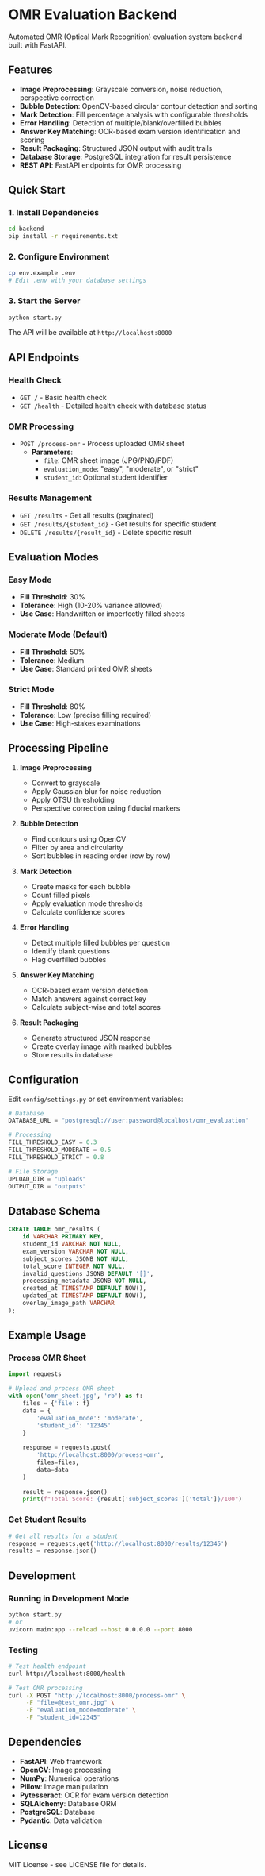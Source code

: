 # OMR Evaluation Backend

Automated OMR (Optical Mark Recognition) evaluation system backend built with FastAPI.

## Features

- **Image Preprocessing**: Grayscale conversion, noise reduction, perspective correction
- **Bubble Detection**: OpenCV-based circular contour detection and sorting
- **Mark Detection**: Fill percentage analysis with configurable thresholds
- **Error Handling**: Detection of multiple/blank/overfilled bubbles
- **Answer Key Matching**: OCR-based exam version identification and scoring
- **Result Packaging**: Structured JSON output with audit trails
- **Database Storage**: PostgreSQL integration for result persistence
- **REST API**: FastAPI endpoints for OMR processing

## Quick Start

### 1. Install Dependencies

```bash
cd backend
pip install -r requirements.txt
```

### 2. Configure Environment

```bash
cp env.example .env
# Edit .env with your database settings
```

### 3. Start the Server

```bash
python start.py
```

The API will be available at `http://localhost:8000`

## API Endpoints

### Health Check
- `GET /` - Basic health check
- `GET /health` - Detailed health check with database status

### OMR Processing
- `POST /process-omr` - Process uploaded OMR sheet
  - **Parameters**:
    - `file`: OMR sheet image (JPG/PNG/PDF)
    - `evaluation_mode`: "easy", "moderate", or "strict"
    - `student_id`: Optional student identifier

### Results Management
- `GET /results` - Get all results (paginated)
- `GET /results/{student_id}` - Get results for specific student
- `DELETE /results/{result_id}` - Delete specific result

## Evaluation Modes

### Easy Mode
- **Fill Threshold**: 30%
- **Tolerance**: High (10-20% variance allowed)
- **Use Case**: Handwritten or imperfectly filled sheets

### Moderate Mode (Default)
- **Fill Threshold**: 50%
- **Tolerance**: Medium
- **Use Case**: Standard printed OMR sheets

### Strict Mode
- **Fill Threshold**: 80%
- **Tolerance**: Low (precise filling required)
- **Use Case**: High-stakes examinations

## Processing Pipeline

1. **Image Preprocessing**
   - Convert to grayscale
   - Apply Gaussian blur for noise reduction
   - Apply OTSU thresholding
   - Perspective correction using fiducial markers

2. **Bubble Detection**
   - Find contours using OpenCV
   - Filter by area and circularity
   - Sort bubbles in reading order (row by row)

3. **Mark Detection**
   - Create masks for each bubble
   - Count filled pixels
   - Apply evaluation mode thresholds
   - Calculate confidence scores

4. **Error Handling**
   - Detect multiple filled bubbles per question
   - Identify blank questions
   - Flag overfilled bubbles

5. **Answer Key Matching**
   - OCR-based exam version detection
   - Match answers against correct key
   - Calculate subject-wise and total scores

6. **Result Packaging**
   - Generate structured JSON response
   - Create overlay image with marked bubbles
   - Store results in database

## Configuration

Edit `config/settings.py` or set environment variables:

```python
# Database
DATABASE_URL = "postgresql://user:password@localhost/omr_evaluation"

# Processing
FILL_THRESHOLD_EASY = 0.3
FILL_THRESHOLD_MODERATE = 0.5
FILL_THRESHOLD_STRICT = 0.8

# File Storage
UPLOAD_DIR = "uploads"
OUTPUT_DIR = "outputs"
```

## Database Schema

```sql
CREATE TABLE omr_results (
    id VARCHAR PRIMARY KEY,
    student_id VARCHAR NOT NULL,
    exam_version VARCHAR NOT NULL,
    subject_scores JSONB NOT NULL,
    total_score INTEGER NOT NULL,
    invalid_questions JSONB DEFAULT '[]',
    processing_metadata JSONB NOT NULL,
    created_at TIMESTAMP DEFAULT NOW(),
    updated_at TIMESTAMP DEFAULT NOW(),
    overlay_image_path VARCHAR
);
```

## Example Usage

### Process OMR Sheet

```python
import requests

# Upload and process OMR sheet
with open('omr_sheet.jpg', 'rb') as f:
    files = {'file': f}
    data = {
        'evaluation_mode': 'moderate',
        'student_id': '12345'
    }
    
    response = requests.post(
        'http://localhost:8000/process-omr',
        files=files,
        data=data
    )
    
    result = response.json()
    print(f"Total Score: {result['subject_scores']['total']}/100")
```

### Get Student Results

```python
# Get all results for a student
response = requests.get('http://localhost:8000/results/12345')
results = response.json()
```

## Development

### Running in Development Mode

```bash
python start.py
# or
uvicorn main:app --reload --host 0.0.0.0 --port 8000
```

### Testing

```bash
# Test health endpoint
curl http://localhost:8000/health

# Test OMR processing
curl -X POST "http://localhost:8000/process-omr" \
     -F "file=@test_omr.jpg" \
     -F "evaluation_mode=moderate" \
     -F "student_id=12345"
```

## Dependencies

- **FastAPI**: Web framework
- **OpenCV**: Image processing
- **NumPy**: Numerical operations
- **Pillow**: Image manipulation
- **Pytesseract**: OCR for exam version detection
- **SQLAlchemy**: Database ORM
- **PostgreSQL**: Database
- **Pydantic**: Data validation

## License

MIT License - see LICENSE file for details.
